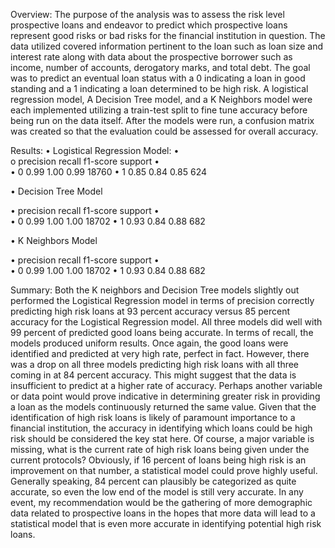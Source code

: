 Overview:
The purpose of the analysis was to assess the risk level prospective loans and endeavor to predict which prospective loans represent good risks or bad risks for the financial institution in question.
The data utilized covered information pertinent to the loan such as loan size and interest rate along with data about the prospective borrower such as income, number of accounts, derogatory marks, and total debt.  The goal was to predict an eventual loan status with a 0 indicating a loan in good standing and a 1 indicating a loan determined to be high risk.
A logistical regression model, A Decision Tree model, and a K Neighbors model were each implemented utilizing a train-test split to fine tune accuracy before being run on the data itself.  After the models were run, a confusion matrix was created so that the evaluation could be assessed for overall accuracy.

Results:
•	Logistical Regression Model:
•	              
o	precision    recall  f1-score   support
•	
•	           0       0.99      1.00      0.99     18760
•	           1       0.85      0.84      0.85       624


•	Decision Tree Model

•	              precision    recall  f1-score   support
•	
•	           0       0.99      1.00      1.00     18702
•	           1       0.93      0.84      0.88       682

•	K Neighbors Model

•	              precision    recall  f1-score   support
•	
•	           0       0.99      1.00      1.00     18702
•	           1       0.93      0.84      0.88       682

Summary:
Both the K neighbors and Decision Tree models slightly out performed the Logistical Regression model in terms of precision correctly predicting high risk loans at 93 percent accuracy versus 85 percent accuracy for the Logistical Regression model.  All three models did well with 99 percent of predicted good loans being accurate.
In terms of recall, the models produced uniform results.  Once again, the good loans were identified and predicted at very high rate, perfect in fact.  However, there was a drop on all three models predicting high risk loans with all three coming in at 84 percent accuracy.  This might suggest that the data is insufficient to predict at a higher rate of accuracy.  Perhaps another variable or data point would prove indicative in determining greater risk in providing a loan as the models continuously returned the same value.
Given that the identification of high risk loans is likely of paramount importance to a financial institution, the accuracy in identifying which loans could be high risk should be considered the key stat here.  Of course, a major variable is missing, what is the current rate of high risk loans being given under the current protocols?  Obviously, if 16 percent of loans being high risk is an improvement on that number, a statistical model could prove highly useful.  Generally speaking, 84 percent can plausibly be categorized as quite accurate, so even the low end of the model is still very accurate.
In any event, my recommendation would be the gathering of more demographic data related to prospective loans in the hopes that more data will lead to a statistical model that is even more accurate in identifying potential high risk loans.
